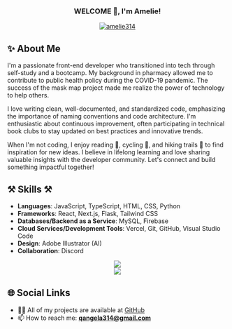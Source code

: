 <h3 align="center">WELCOME 👋, I'm Amelie!</h3>

<p align="center">
  <a href="https://github.com/amelie314"><img align="center" src="https://github-readme-stats.vercel.app/api/top-langs?username=amelie314&show_icons=true&locale=en&layout=compact&theme=tokyonight" alt="amelie314" /></a>
</p>

## ✨ About Me
I'm a passionate front-end developer who transitioned into tech through self-study and a bootcamp. My background in pharmacy allowed me to contribute to public health policy during the COVID-19 pandemic. The success of the mask map project made me realize the power of technology to help others.  

I love writing clean, well-documented, and standardized code, emphasizing the importance of naming conventions and code architecture. I'm enthusiastic about continuous improvement, often participating in technical book clubs to stay updated on best practices and innovative trends.  

When I'm not coding, I enjoy reading 📖, cycling 🚴, and hiking trails 🥾 to find inspiration for new ideas. I believe in lifelong learning and love sharing valuable insights with the developer community. Let's connect and build something impactful together!  

## ⚒️ Skills ⚒️

- **Languages**: JavaScript, TypeScript, HTML, CSS, Python
- **Frameworks**: React, Next.js, Flask, Tailwind CSS
- **Databases/Backend as a Service**: MySQL, Firebase
- **Cloud Services/Development Tools**: Vercel, Git, GitHub, Visual Studio Code
- **Design**: Adobe Illustrator (AI)
- **Collaboration**: Discord

<div align="center">
  <img src="https://skillicons.dev/icons?i=react,nextjs,tailwind,ts,html,css,javascript,github,vercel" /><br>
  <img src="https://skillicons.dev/icons?i=mysql,python,flask,vscode,git,discord,ai" /><br>
</div>

## 🌐 Social Links

- 👨‍💻 All of my projects are available at [GitHub](https://github.com/amelie314?tab=repositories)
- 📫 How to reach me: **qangela314@gmail.com**

<!--
**amelie314/amelie314** is a ✨ _special_ ✨ repository because its `README.md` (this file) appears on your GitHub profile.
-->


